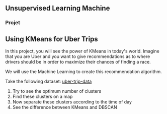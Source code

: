 ## Unsupervised Learning Machine

### Projet


## Using KMeans for Uber Trips

In this project, you will see the power of KMeans in today's world. Imagine that you are Uber and you want to give recommendations as to where drivers should be in order to maximize their chances of finding a race.

We will use the Machine Learning to create this recommendation algorithm.

Take the following dataset: [uber-trip-data](https://github.com/fivethirtyeight/uber-tlc-foil-response/tree/master/uber-trip-data)

 1. Try to see the optimum number of clusters
 2. Find these clusters on a map
 3. Now separate these clusters according to the time of day
 4. See the difference between KMeans and DBSCAN
